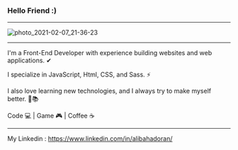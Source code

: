 ### Hello Friend :)
-----------------------
![photo_2021-02-07_21-36-23](https://user-images.githubusercontent.com/71150321/113896906-9c41ef00-97df-11eb-84c9-14cc9f6983ef.jpg)

------------------------------------

I'm a Front-End Developer with experience building websites and web applications. ✔

I specialize in JavaScript, Html, CSS, and Sass. ⚡

I also love learning new technologies, and I always try to make myself better. 💪📚

Code 💻 |
Game 🎮 |
Coffee ☕️

---------------------

My Linkedin :
https://www.linkedin.com/in/alibahadoran/
